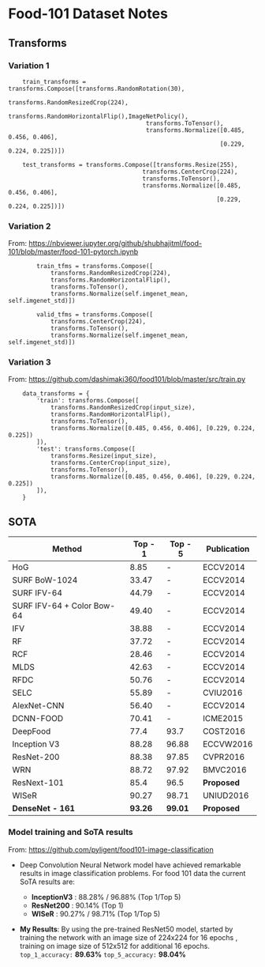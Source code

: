 # Food-101 Dataset Notes

## Transforms

### Variation 1

```
    train_transforms = transforms.Compose([transforms.RandomRotation(30),
                                       transforms.RandomResizedCrop(224),
                                       transforms.RandomHorizontalFlip(),ImageNetPolicy(),
                                       transforms.ToTensor(),
                                       transforms.Normalize([0.485, 0.456, 0.406],
                                                            [0.229, 0.224, 0.225])])

    test_transforms = transforms.Compose([transforms.Resize(255),
                                      transforms.CenterCrop(224),
                                      transforms.ToTensor(),
                                      transforms.Normalize([0.485, 0.456, 0.406],
                                                           [0.229, 0.224, 0.225])])
```

### Variation 2

From: https://nbviewer.jupyter.org/github/shubhajitml/food-101/blob/master/food-101-pytorch.ipynb
```
        train_tfms = transforms.Compose([
            transforms.RandomResizedCrop(224),
            transforms.RandomHorizontalFlip(),
            transforms.ToTensor(),
            transforms.Normalize(self.imgenet_mean, self.imgenet_std)])

        valid_tfms = transforms.Compose([
            transforms.CenterCrop(224),
            transforms.ToTensor(),
            transforms.Normalize(self.imgenet_mean, self.imgenet_std)])
```

### Variation 3

From: https://github.com/dashimaki360/food101/blob/master/src/train.py
```
    data_transforms = {
        'train': transforms.Compose([
            transforms.RandomResizedCrop(input_size),
            transforms.RandomHorizontalFlip(),
            transforms.ToTensor(),
            transforms.Normalize([0.485, 0.456, 0.406], [0.229, 0.224, 0.225])
        ]),
        'test': transforms.Compose([
            transforms.Resize(input_size),
            transforms.CenterCrop(input_size),
            transforms.ToTensor(),
            transforms.Normalize([0.485, 0.456, 0.406], [0.229, 0.224, 0.225])
        ]),
    }
```

## SOTA

| Method 	| Top - 1  	| Top - 5  	| Publication  	|
|---	|---	|---	|---	|
| HoG    	|8.85   	| - | ECCV2014  	|
|   SURF BoW-1024 	|  33.47  	|   -	| ECCV2014  	|
|   SURF IFV-64 	|  44.79   	|   -	|   ECCV2014 	|
|    SURF IFV-64 + Color Bow-64	|  49.40 	|   -	|   ECCV2014   	|
|   IFV	| 38.88   	| -  	|  ECCV2014  	|
|  RF	|   37.72 	| -  	|   ECCV2014  	|
|   RCF	|   28.46 	| -  	|    ECCV2014	|
|   MLDS 	|    42.63  	| -  	|  ECCV2014	|
|  RFDC	|   50.76   	|  - 	|   ECCV2014 	|
|  SELC 	|     55.89 	|   -	|  CVIU2016 	|
|   AlexNet-CNN 	|  56.40  	|   -	|    ECCV2014	|
|  DCNN-FOOD  	|  70.41  	|   - 	|   ICME2015	|
|   DeepFood 	|   77.4   	|   93.7	|  COST2016 	|
| Inception V3  	|  88.28  	|   96.88 	|   ECCVW2016 	|
|   ResNet-200	|   88.38 	|   	97.85 |    CVPR2016	|
|   WRN 	|   88.72 	|   	 97.92|   BMVC2016	|
|ResNext-101| 85.4|96.5| **Proposed**
|   WISeR 	|   90.27 	|   98.71	|   UNIUD2016 	|
|   **DenseNet - 161**	|  **93.26** 	|   **99.01**	|  **Proposed** 	|

### Model training and SoTA results

From: https://github.com/pyligent/food101-image-classification

- Deep Convolution Neural Network model have achieved remarkable results in image classification problems. For food 101 data the current SoTA results are:
    -  **InceptionV3** : 88.28% / 96.88% (Top 1/Top 5)
    -  **ResNet200** : 90.14% (Top 1)
    -  **WISeR** :  90.27% / 98.71%  (Top 1/Top 5)

- **My Results**: By using the pre-trained ResNet50 model, started by training the network with an image size of 224x224 for 16 epochs , training on image size of 512x512 for additional 16 epochs.
   `top_1_accuracy:`  **89.63%**
   `top_5_accuracy:`  **98.04%**
